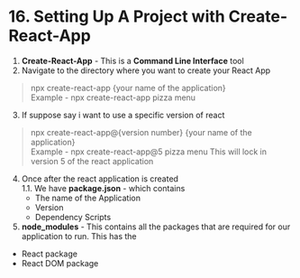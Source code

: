 # 16. Setting Up A Project with Create-React-App

1. **Create-React-App** - This is a **Command Line Interface** tool
2. Navigate to the directory where you want to create your React App
> npx create-react-app {your name of the application}  
> Example - npx create-react-app pizza menu 
3. If suppose say i want to use a specific version of react 
> npx create-react-app@{version number} {your name of the application}    
> Example - npx create-react-app@5 pizza menu
> This will lock in version 5 of the react application
4. Once after the react application is created  
  1.1. We have **package.json** - which contains 
    * The name of the Application
    * Version
    * Dependency Scripts
5. **node_modules** - This contains all the packages that are required for our application to run. This has the
  * React package
  * React DOM package

